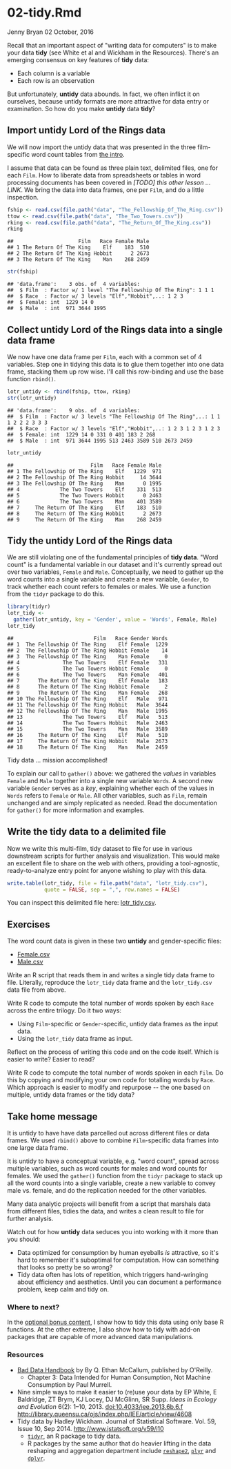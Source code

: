 02-tidy.Rmd
================
Jenny Bryan
02 October, 2016

Recall that an important aspect of "writing data for computers" is to make your data **tidy** (see White et al and Wickham in the Resources). There's an emerging consensus on key features of **tidy** data:

-   Each column is a variable
-   Each row is an observation

But unfortunately, **untidy** data abounds. In fact, we often inflict it on ourselves, because untidy formats are more attractive for data entry or examination. So how do you make **untidy** data **tidy**?

Import untidy Lord of the Rings data
------------------------------------

We will now import the untidy data that was presented in the three film-specific word count tables from [the intro](01-intro.md).

I assume that data can be found as three plain text, delimited files, one for each `Film`. How to liberate data from spreadsheets or tables in word processing documents has been covered in *\[TODO\] this other lesson ... LINK*. We bring the data into data frames, one per `Film`, and do a little inspection.

``` r
fship <- read.csv(file.path("data", "The_Fellowship_Of_The_Ring.csv"))
ttow <- read.csv(file.path("data", "The_Two_Towers.csv"))
rking <- read.csv(file.path("data", "The_Return_Of_The_King.csv")) 
rking
```

    ##                     Film   Race Female Male
    ## 1 The Return Of The King    Elf    183  510
    ## 2 The Return Of The King Hobbit      2 2673
    ## 3 The Return Of The King    Man    268 2459

``` r
str(fship)
```

    ## 'data.frame':    3 obs. of  4 variables:
    ##  $ Film  : Factor w/ 1 level "The Fellowship Of The Ring": 1 1 1
    ##  $ Race  : Factor w/ 3 levels "Elf","Hobbit",..: 1 2 3
    ##  $ Female: int  1229 14 0
    ##  $ Male  : int  971 3644 1995

Collect untidy Lord of the Rings data into a single data frame
--------------------------------------------------------------

We now have one data frame per `Film`, each with a common set of 4 variables. Step one in tidying this data is to glue them together into one data frame, stacking them up row wise. I'll call this row-binding and use the base function `rbind()`.

``` r
lotr_untidy <- rbind(fship, ttow, rking)
str(lotr_untidy)
```

    ## 'data.frame':    9 obs. of  4 variables:
    ##  $ Film  : Factor w/ 3 levels "The Fellowship Of The Ring",..: 1 1 1 2 2 2 3 3 3
    ##  $ Race  : Factor w/ 3 levels "Elf","Hobbit",..: 1 2 3 1 2 3 1 2 3
    ##  $ Female: int  1229 14 0 331 0 401 183 2 268
    ##  $ Male  : int  971 3644 1995 513 2463 3589 510 2673 2459

``` r
lotr_untidy
```

    ##                         Film   Race Female Male
    ## 1 The Fellowship Of The Ring    Elf   1229  971
    ## 2 The Fellowship Of The Ring Hobbit     14 3644
    ## 3 The Fellowship Of The Ring    Man      0 1995
    ## 4             The Two Towers    Elf    331  513
    ## 5             The Two Towers Hobbit      0 2463
    ## 6             The Two Towers    Man    401 3589
    ## 7     The Return Of The King    Elf    183  510
    ## 8     The Return Of The King Hobbit      2 2673
    ## 9     The Return Of The King    Man    268 2459

Tidy the untidy Lord of the Rings data
--------------------------------------

We are still violating one of the fundamental principles of **tidy data**. "Word count" is a fundamental variable in our dataset and it's currently spread out over two variables, `Female` and `Male`. Conceptually, we need to gather up the word counts into a single variable and create a new variable, `Gender`, to track whether each count refers to females or males. We use a function from the `tidyr` package to do this.

``` r
library(tidyr)
lotr_tidy <-
  gather(lotr_untidy, key = 'Gender', value = 'Words', Female, Male)
lotr_tidy
```

    ##                          Film   Race Gender Words
    ## 1  The Fellowship Of The Ring    Elf Female  1229
    ## 2  The Fellowship Of The Ring Hobbit Female    14
    ## 3  The Fellowship Of The Ring    Man Female     0
    ## 4              The Two Towers    Elf Female   331
    ## 5              The Two Towers Hobbit Female     0
    ## 6              The Two Towers    Man Female   401
    ## 7      The Return Of The King    Elf Female   183
    ## 8      The Return Of The King Hobbit Female     2
    ## 9      The Return Of The King    Man Female   268
    ## 10 The Fellowship Of The Ring    Elf   Male   971
    ## 11 The Fellowship Of The Ring Hobbit   Male  3644
    ## 12 The Fellowship Of The Ring    Man   Male  1995
    ## 13             The Two Towers    Elf   Male   513
    ## 14             The Two Towers Hobbit   Male  2463
    ## 15             The Two Towers    Man   Male  3589
    ## 16     The Return Of The King    Elf   Male   510
    ## 17     The Return Of The King Hobbit   Male  2673
    ## 18     The Return Of The King    Man   Male  2459

Tidy data ... mission accomplished!

To explain our call to `gather()` above: we gathered the *values* in variables `Female` and `Male` together into a single new variable `Words`. A second new variable `Gender` serves as a *key*, explaining whether each of the values in `Words` refers to `Female` or `Male`. All other variables, such as `Film`, remain unchanged and are simply replicated as needed. Read the documentation for `gather()` for more information and examples.

Write the tidy data to a delimited file
---------------------------------------

Now we write this multi-film, tidy dataset to file for use in various downstream scripts for further analysis and visualization. This would make an excellent file to share on the web with others, providing a tool-agnostic, ready-to-analyze entry point for anyone wishing to play with this data.

``` r
write.table(lotr_tidy, file = file.path("data", "lotr_tidy.csv"),
            quote = FALSE, sep = ",", row.names = FALSE)
```

You can inspect this delimited file here: [lotr\_tidy.csv](data/tidy-data/lotr_tidy.csv).

Exercises
---------

The word count data is given in these two **untidy** and gender-specific files:

-   [Female.csv](data/tidy-data/Female.csv)
-   [Male.csv](data/tidy-data/Male.csv)

Write an R script that reads them in and writes a single tidy data frame to file. Literally, reproduce the `lotr_tidy` data frame and the `lotr_tidy.csv` data file from above.

Write R code to compute the total number of words spoken by each `Race` across the entire trilogy. Do it two ways:

-   Using `Film`-specific or `Gender`-specific, untidy data frames as the input data.
-   Using the `lotr_tidy` data frame as input.

Reflect on the process of writing this code and on the code itself. Which is easier to write? Easier to read?

Write R code to compute the total number of words spoken in each `Film`. Do this by copying and modifying your own code for totalling words by `Race`. Which approach is easier to modify and repurpose -- the one based on multiple, untidy data frames or the tidy data?

Take home message
-----------------

It is untidy to have have data parcelled out across different files or data frames. We used `rbind()` above to combine `Film`-specific data frames into one large data frame.

It is untidy to have a conceptual variable, e.g. "word count", spread across multiple variables, such as word counts for males and word counts for females. We used the `gather()` function from the `tidyr` package to stack up all the word counts into a single variable, create a new variable to convey male vs. female, and do the replication needed for the other variables.

Many data analytic projects will benefit from a script that marshals data from different files, tidies the data, and writes a clean result to file for further analysis.

Watch out for how **untidy** data seduces you into working with it more than you should:

-   Data optimized for consumption by human eyeballs *is* attractive, so it's hard to remember it's suboptimal for computation. How can something that looks so pretty be so wrong?
-   Tidy data often has lots of repetition, which triggers hand-wringing about efficiency and aesthetics. Until you can document a performance problem, keep calm and tidy on.

### Where to next?

In the [optional bonus content](03-tidy-bonus-content.md), I show how to tidy this data using only base R functions. At the other extreme, I also show how to tidy with add-on packages that are capable of more advanced data manipulations.

### Resources

-   [Bad Data Handbook](http://shop.oreilly.com/product/0636920024422.do) by By Q. Ethan McCallum, published by O'Reilly.
    -   Chapter 3: Data Intended for Human Consumption, Not Machine Consumption by Paul Murrell.
-   Nine simple ways to make it easier to (re)use your data by EP White, E Baldridge, ZT Brym, KJ Locey, DJ McGlinn, SR Supp. *Ideas in Ecology and Evolution* 6(2): 1–10, 2013. <doi:10.4033/iee.2013.6b.6.f> <http://library.queensu.ca/ojs/index.php/IEE/article/view/4608>
-   Tidy data by Hadley Wickham. Journal of Statistical Software. Vol. 59, Issue 10, Sep 2014. <http://www.jstatsoft.org/v59/i10>
    -   [`tidyr`](https://github.com/hadley/tidyr), an R package to tidy data.
    -   R packages by the same author that do heavier lifting in the data reshaping and aggregation department include [`reshape2`](https://github.com/hadley/reshape), [`plyr`](https://github.com/hadley/plyr) and [`dplyr`](https://github.com/hadley/dplyr).
